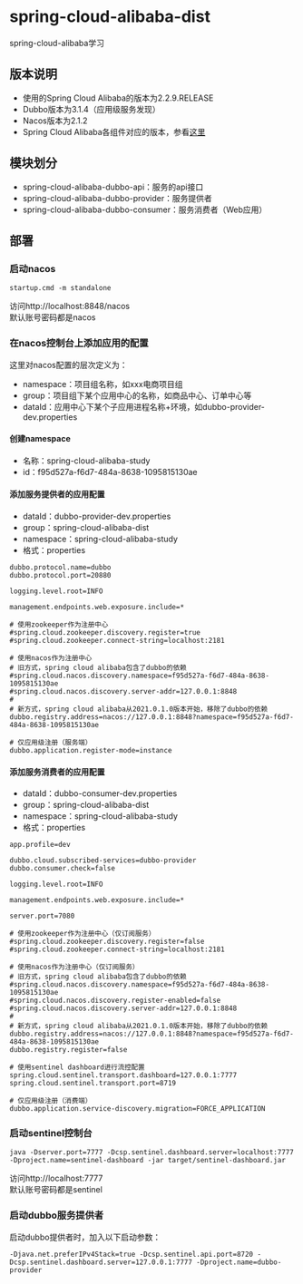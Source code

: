 # spring-cloud-alibaba-dist
spring-cloud-alibaba学习

## 版本说明
* 使用的Spring Cloud Alibaba的版本为2.2.9.RELEASE
* Dubbo版本为3.1.4（应用级服务发现）
* Nacos版本为2.1.2
* Spring Cloud Alibaba各组件对应的版本，参看[这里](https://github.com/alibaba/spring-cloud-alibaba/wiki/%E7%89%88%E6%9C%AC%E8%AF%B4%E6%98%8E)

## 模块划分
* spring-cloud-alibaba-dubbo-api：服务的api接口
* spring-cloud-alibaba-dubbo-provider：服务提供者
* spring-cloud-alibaba-dubbo-consumer：服务消费者（Web应用）

## 部署
### 启动nacos 
```text
startup.cmd -m standalone
```
访问http://localhost:8848/nacos  
默认账号密码都是nacos
          
### 在nacos控制台上添加应用的配置
这里对nacos配置的层次定义为： 
* namespace：项目组名称，如xxx电商项目组 
* group：项目组下某个应用中心的名称，如商品中心、订单中心等
* dataId：应用中心下某个子应用进程名称+环境，如dubbo-provider-dev.properties 

#### 创建namespace 
* 名称：spring-cloud-alibaba-study 
* id：f95d527a-f6d7-484a-8638-1095815130ae

#### 添加服务提供者的应用配置 
* dataId：dubbo-provider-dev.properties 
* group：spring-cloud-alibaba-dist 
* namespace：spring-cloud-alibaba-study 
* 格式：properties 
```text
dubbo.protocol.name=dubbo
dubbo.protocol.port=20880

logging.level.root=INFO

management.endpoints.web.exposure.include=*

# 使用zookeeper作为注册中心
#spring.cloud.zookeeper.discovery.register=true
#spring.cloud.zookeeper.connect-string=localhost:2181

# 使用nacos作为注册中心
# 旧方式，spring cloud alibaba包含了dubbo的依赖
#spring.cloud.nacos.discovery.namespace=f95d527a-f6d7-484a-8638-1095815130ae
#spring.cloud.nacos.discovery.server-addr=127.0.0.1:8848
#
# 新方式，spring cloud alibaba从2021.0.1.0版本开始，移除了dubbo的依赖
dubbo.registry.address=nacos://127.0.0.1:8848?namespace=f95d527a-f6d7-484a-8638-1095815130ae

# 仅应用级注册（服务端）
dubbo.application.register-mode=instance
```

#### 添加服务消费者的应用配置 
* dataId：dubbo-consumer-dev.properties 
* group：spring-cloud-alibaba-dist 
* namespace：spring-cloud-alibaba-study
* 格式：properties 
```text
app.profile=dev

dubbo.cloud.subscribed-services=dubbo-provider
dubbo.consumer.check=false

logging.level.root=INFO

management.endpoints.web.exposure.include=*

server.port=7080

# 使用zookeeper作为注册中心（仅订阅服务）
#spring.cloud.zookeeper.discovery.register=false
#spring.cloud.zookeeper.connect-string=localhost:2181

# 使用nacos作为注册中心（仅订阅服务）
# 旧方式，spring cloud alibaba包含了dubbo的依赖
#spring.cloud.nacos.discovery.namespace=f95d527a-f6d7-484a-8638-1095815130ae
#spring.cloud.nacos.discovery.register-enabled=false
#spring.cloud.nacos.discovery.server-addr=127.0.0.1:8848
#
# 新方式，spring cloud alibaba从2021.0.1.0版本开始，移除了dubbo的依赖
dubbo.registry.address=nacos://127.0.0.1:8848?namespace=f95d527a-f6d7-484a-8638-1095815130ae
dubbo.registry.register=false

# 使用sentinel dashboard进行流控配置
spring.cloud.sentinel.transport.dashboard=127.0.0.1:7777
spring.cloud.sentinel.transport.port=8719

# 仅应用级注册（消费端）
dubbo.application.service-discovery.migration=FORCE_APPLICATION
```

### 启动sentinel控制台
```text
java -Dserver.port=7777 -Dcsp.sentinel.dashboard.server=localhost:7777 -Dproject.name=sentinel-dashboard -jar target/sentinel-dashboard.jar
```
访问http://localhost:7777  
默认账号密码都是sentinel

### 启动dubbo服务提供者
启动dubbo提供者时，加入以下启动参数：
```text
-Djava.net.preferIPv4Stack=true -Dcsp.sentinel.api.port=8720 -Dcsp.sentinel.dashboard.server=127.0.0.1:7777 -Dproject.name=dubbo-provider
```
